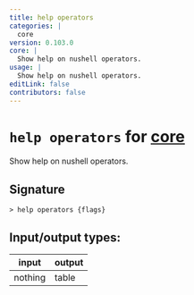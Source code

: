 ```yaml
---
title: help operators
categories: |
  core
version: 0.103.0
core: |
  Show help on nushell operators.
usage: |
  Show help on nushell operators.
editLink: false
contributors: false
---
```

<!-- This file is automatically generated. Please edit the command in https://github.com/nushell/nushell instead. -->

# `help operators` for [core](/commands/categories/core.md)

<div class='command-title'>Show help on nushell operators.</div>

## Signature

```> help operators {flags} ```


## Input/output types:

| input   | output |
| ------- | ------ |
| nothing | table  |
